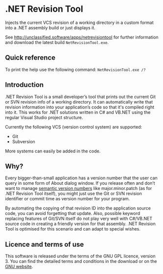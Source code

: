 # .NET Revision Tool

Injects the current VCS revision of a working directory in a custom format into a .NET assembly build or just displays it.

See http://unclassified.software/apps/netrevisiontool for further information and download the latest build `NetRevisionTool.exe`.

## Quick reference

To print the help use the following command: `NetRevisionTool.exe /?`

## Introduction

.NET Revision Tool is a small developer’s tool that prints out the current Git or SVN revision info of a working directory. It can automatically write that revision information into your application’s code so that it's compiled right into it. This works for .NET solutions written in C# and VB.NET using the regular Visual Studio project structure.

Currently the following VCS (version control system) are supported:

* Git
* Subversion

More systems can easily be added in the code.

## Why?

Every bigger-than-small application has a version number that the user can query in some form of About dialog window. If you release often and don’t want to manage [semantic version numbers](http://semver.org/) like major.minor.patch (as for .NET Revision Tool itself), you might just use the Git or SVN revision identifier or commit time as version number for your program.

By automating the copying of that revision ID into the application source code, you can avoid forgetting that update. Also, possible keyword replacing features of Git/SVN itself do not play very well with C#/VB.NET source code in creating a friendly version for that assembly. .NET Revision Tool is optimised for this scenario and can adapt to special wishes.

## Licence and terms of use

This software is released under the terms of the GNU GPL licence, version 3. You can find the detailed terms and conditions in the download or on the [GNU website](http://www.gnu.org/licenses/gpl-3.0.html).
